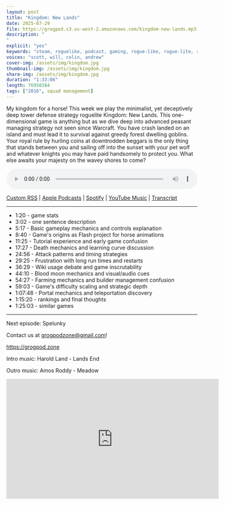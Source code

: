 ```yaml
---
layout: post
title: "Kingdom: New Lands"
date: 2025-07-29
file: https://grogpod.s3.us-west-2.amazonaws.com/kingdom-new-lands.mp3
description: "
"
explicit: "yes" 
keywords: "steam, roguelike, podcast, gaming, rogue-like, rogue-lite, roguelite, kingdom new lands, rts"
voices: "scott, will, colin, andrew"
cover-img: /assets/img/kingdom.jpg
thumbnail-img: /assets/img/kingdom.jpg
share-img: /assets/img/kingdom.jpg
duration: "1:33:06"
length: 76950384   
tags: ["2016", squad management]
---
```


My kingdom for a horse! This week we play the minimalist, yet deceptively deep tower defense strategy roguelite Kingdom: New Lands. This one-dimensional game is anything but as we dive deep into advanced peasant managing strategy not seen since Warcraft. You have crash landed on an island and must lead it to survival against greedy forest dwelling goblins. Your royal rule by hurling coins at downtrodden beggars is the only thing that stands between you and sailing off into the sunset with your pet wolf and whatever knights you may have paid handsomely to protect you. What else awaits your majesty on the wavey shores to come?

<div class="container">
  <audio controls style="width: 100%;">
    <source src="https://grogpod.s3.us-west-2.amazonaws.com/kingdom-new-lands.mp3">
  </audio>
</div>

[Custom RSS](https://grogpod.zone/feed.xml) | [Apple Podcasts](https://podcasts.apple.com/us/podcast/kingdom-new-lands/id1650474911?i=1000719752381) | [Spotify](https://open.spotify.com/episode/7t68AoPEgIdam3IOnx9hZA) | [YouTube Music](https://music.youtube.com/playlist?list=PL-ShOmyMvd4jYFChE6tgj0JYG8RKK4xe0) | [Transcript](https://github.com/ScottBurger/going_rogue_podcast/blob/master/docs/transcripts/kingdom_new_lands.txt)

---
* 1:20 - game stats
* 3:02 - one sentence description
* 5:17 - Basic gameplay mechanics and controls explanation
* 8:40 - Game's origins as Flash project for horse animations
* 11:25 - Tutorial experience and early game confusion
* 17:27 - Death mechanics and learning curve discussion
* 24:56 - Attack patterns and timing strategies
* 29:25 - Frustration with long run times and restarts
* 36:29 - Wiki usage debate and game inscrutability
* 44:10 - Blood moon mechanics and visual/audio cues
* 54:27 - Farming mechanics and builder management confusion
* 59:03 - Game's difficulty scaling and strategic depth
* 1:07:48 - Portal mechanics and teleportation discovery
* 1:15:20 - rankings and final thoughts
* 1:25:03 - similar games
  
---

Next episode: Spelunky

Contact us at grogpodzone@gmail.com!

https://grogpod.zone

Intro music:  Harold Land - Lands End

Outro music:  Amos Roddy - Meadow


<div class="embed-responsive embed-responsive-16by9">
<iframe width="560" height="315" src="https://www.youtube.com/embed/Po1IxWiBOok" title="YouTube video player" frameborder="0" allow="accelerometer; autoplay; clipboard-write; encrypted-media; gyroscope; picture-in-picture" allowfullscreen></iframe>
</div>
